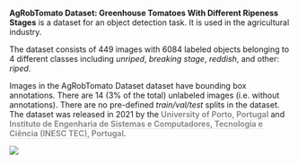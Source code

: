 **AgRobTomato Dataset: Greenhouse Tomatoes With Different Ripeness Stages** is a dataset for an object detection task. It is used in the agricultural industry. 

The dataset consists of 449 images with 6084 labeled objects belonging to 4 different classes including *unriped*, *breaking stage*, *reddish*, and other: *riped*.

Images in the AgRobTomato Dataset dataset have bounding box annotations. There are 14 (3% of the total) unlabeled images (i.e. without annotations). There are no pre-defined <i>train/val/test</i> splits in the dataset. The dataset was released in 2021 by the <span style="font-weight: 600; color: grey; border-bottom: 1px dashed #d3d3d3;">University of Porto, Portugal</span> and <span style="font-weight: 600; color: grey; border-bottom: 1px dashed #d3d3d3;">Instituto de Engenharia de Sistemas e Computadores, Tecnologia e Ciência (INESC TEC), Portugal</span>.

<img src="https://github.com/dataset-ninja/ag-rob-tomato/raw/main/visualizations/poster.png">
